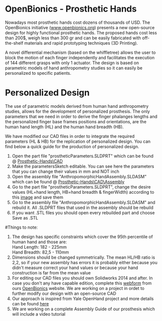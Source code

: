 ﻿# OpenBionics - Prosthetic Hands

Nowadays most prosthetic hands cost dozens of thousands of USD. The OpenBionics initiative (www.openbionics.org) presents a new open-source design for highly functional prosthetic hands. The proposed hands cost less than 200$, weigh less than 300 gr and can be easily fabricated with off-the-shelf materials and rapid prototyping techniques (3D Printing). 

A novel differential mechanism (based on the whiffletree) allows the user to block the motion of each finger independently and facilitates the execution of 144 different grasps with only 1 actuator. The design is based on parametric models of hand anthropometry studies so it can easily be personalized to specific patients.

# Personalized Design

Τhe use of parametric models derived from human hand anthropometry studies, allows for the development of personalized prosthesis. The only parameters that we need in order to derive the finger phalanges lengths and the personalized finger base frames positions and orientations, are the human hand length (HL) and the human hand breadth (HB). 

We have modified our CAD files in order to integrate the required parameters (HL & HB) for the replication of personalized design. You can find below a quick guide for the production of personalized design.

1. Open the part file "prostheticParameters.SLDPRT" which can be found @ <a href="https://github.com/OpenBionics/Prosthetic-Hands/tree/master/CAD">Prosthetic-Hands\CAD</a>
2. Make the parametersSketch editable. You can see here the parameters that you can change their values in mm and NOT inch
3. Open the assembly file "AnthropomorphicHandAssembly.SLDASM" which can be found @ <a href= "https://github.com/OpenBionics/Prosthetic-Hands/tree/master/CAD/Assembly">Prosthetic-Hands\CAD\Assembly</a>
4. Go to the part file "prostheticParameters.SLDPRT", change the desire values (HL=hand length, HB=hand breadth & fingerWidth) according to this <a href="https://github.com/OpenBionics/Prosthetic-Hands/tree/master/Pics/HumanHand.jpg">
image</a> and save them
5. Go to the assembly file "AnthropomorphicHandAssembly.SLDASM" and rebuild it. All .SLDPRT files that used in the assembly should be rebuild
6. If you want .STL files you should open every rebuilded part and choose Save as .STL

#Things to note:

1. The design has specific constraints which cover the 95th percentile of human hand and those are:<br/>
Hand Length: 182 - 225mm<br/>
Hand Breadth: 82,5 - 110mm
2. Dimensions should be changed symmetrically. The mean HL/HB ratio is 2,2, so if your new assembly has errors it is probably either because you didn't measure correct your hand values or because your hand construction is far from the mean value
3. For editing our CAD files you should own Solidworks 2014 and after. In case you don't any have capable edition, complete this <a href="http://www.openbionics.org/personalizeddesignswebform/">webform</a> from ours <a href="http://www.openbionics.org/">OpenBionics</a> website. We are working on a project in ordet to further modify our design with an open-source CAD
4. Our approach is inspired from Yale OpenHand project and more details can be found <a href="http://www.eng.yale.edu/grablab/openhand/OpenHand%20CAD%20Guide.pdf">here<a/>
5. We are working on a complete Assembly Guide of our prosthesis which will include a video tutorial
